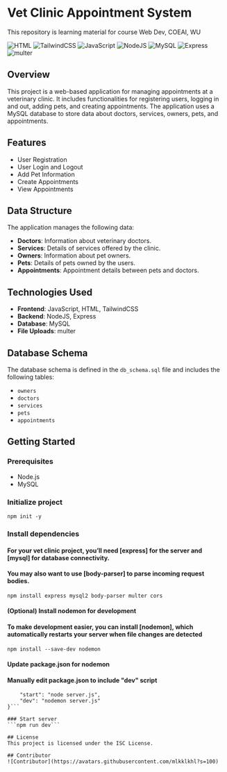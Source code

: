 # Vet Clinic Appointment System
This repository is learning material for course Web Dev, COEAI, WU

![HTML](https://img.shields.io/badge/HTML-5-orange)
![TailwindCSS](https://img.shields.io/badge/TailwindCSS-1.9.6-blue)
![JavaScript](https://img.shields.io/badge/JavaScript-ES6-yellow)
![NodeJS](https://img.shields.io/badge/NodeJS-14.15.1-green)
![MySQL](https://img.shields.io/badge/MySQL-8.0-blue)
![Express](https://img.shields.io/badge/Express-4.17.1-lightgrey)
![multer](https://img.shields.io/badge/multer-1.4.2-red)

## Overview
This project is a web-based application for managing appointments at a veterinary clinic. It includes functionalities for registering users, logging in and out, adding pets, and creating appointments. The application uses a MySQL database to store data about doctors, services, owners, pets, and appointments.

## Features
- User Registration
- User Login and Logout
- Add Pet Information
- Create Appointments
- View Appointments

## Data Structure
The application manages the following data:
- **Doctors**: Information about veterinary doctors.
- **Services**: Details of services offered by the clinic.
- **Owners**: Information about pet owners.
- **Pets**: Details of pets owned by the users.
- **Appointments**: Appointment details between pets and doctors.

## Technologies Used
- **Frontend**: JavaScript, HTML, TailwindCSS
- **Backend**: NodeJS, Express
- **Database**: MySQL
- **File Uploads**: multer

## Database Schema
The database schema is defined in the `db_schema.sql` file and includes the following tables:
- `owners`
- `doctors`
- `services`
- `pets`
- `appointments`

## Getting Started
### Prerequisites
- Node.js
- MySQL

### Initialize project
```npm init -y```

### Install dependencies
#### For your vet clinic project, you’ll need [express] for the server and [mysql] for database connectivity.
#### You may also want to use [body-parser] to parse incoming request bodies.
```npm install express mysql2 body-parser multer cors```

#### (Optional) Install nodemon for development
#### To make development easier, you can install [nodemon], which automatically restarts your server when file changes are detected
```npm install --save-dev nodemon```

#### Update package.json for nodemon
#### Manually edit package.json to include "dev" script
```"scripts": {
    "start": "node server.js",
    "dev": "nodemon server.js"
}```

### Start server
```npm run dev```

## License
This project is licensed under the ISC License.

## Contributor
![Contributor](https://avatars.githubusercontent.com/mlkklkhl?s=100)
